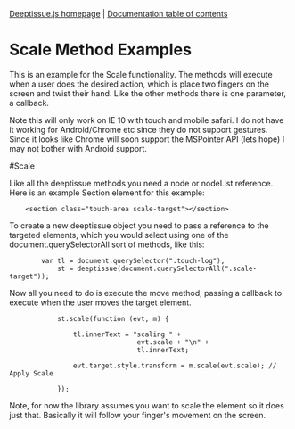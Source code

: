 [Deeptissue.js homepage](http://deeptissuejs.com/) | [Documentation
table of contents](README.md)

# Scale Method Examples

This is an example for the Scale functionality. The methods will execute 
when a user does the desired action, which is place two fingers on the screen
and twist their hand. Like the other methods there is one parameter, a callback.

Note this will only work on IE 10 with touch and mobile safari. I do not have it
working for Android/Chrome etc since they do not support gestures. Since it looks
like Chrome will soon support the MSPointer API (lets hope) I may not bother with 
Android support.

#Scale

Like all the deeptissue methods you need a node or nodeList reference. Here is an
example Section element for this example:

        <section class="touch-area scale-target"></section>

To create a new deeptissue object you need to pass a reference to the targeted
elements, which you would select using one of the document.querySelectorAll sort
of methods, like this:

            var tl = document.querySelector(".touch-log"),
                st = deeptissue(document.querySelectorAll(".scale-target"));

Now all you need to do is execute the move method, passing a callback to execute when the 
user moves the target element.

                st.scale(function (evt, m) {
            
                    tl.innerText = "scaling " +
                                    evt.scale + "\n" +
                                    tl.innerText;
            
                    evt.target.style.transform = m.scale(evt.scale); // Apply Scale
            
                });

Note, for now the library assumes you want to scale the element so it does just that.
Basically it will follow your finger's movement on the screen.
